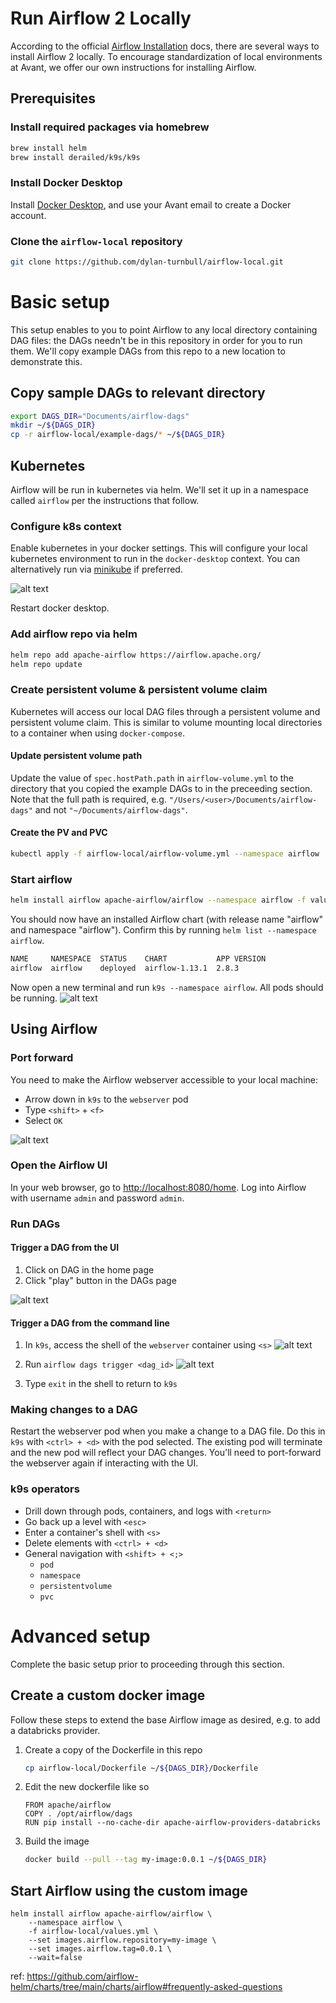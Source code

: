 # Run Airflow 2 Locally

According to the official [Airflow Installation](https://airflow.apache.org/docs/apache-airflow/stable/installation/index.html#) docs, there are several ways to install Airflow 2 locally. To encourage standardization of local environments at Avant, we offer our own instructions for installing Airflow. 

## Prerequisites
### Install required packages via homebrew
```bash
brew install helm
brew install derailed/k9s/k9s
```

### Install Docker Desktop

Install [Docker Desktop](https://www.docker.com/products/docker-desktop/), and use your Avant email to create a Docker account. 

### Clone the `airflow-local` repository

```bash
git clone https://github.com/dylan-turnbull/airflow-local.git
```

# Basic setup
This setup enables to you to point Airflow to any local directory containing DAG files: the DAGs needn't be in this repository in order for you to run them. We'll copy example DAGs from this repo to a new location to demonstrate this.

## Copy sample DAGs to relevant directory

```bash
export DAGS_DIR="Documents/airflow-dags"
mkdir ~/${DAGS_DIR}
cp -r airflow-local/example-dags/* ~/${DAGS_DIR}
```

## Kubernetes
Airflow will be run in kubernetes via helm. We'll set it up in a namespace called `airflow` per the instructions that follow.

### Configure k8s context
Enable kubernetes in your docker settings. This will configure your local kubernetes environment to run in the `docker-desktop` context. You can alternatively run via [minikube](https://minikube.sigs.k8s.io/docs/start/?arch=%2Fmacos%2Fx86-64%2Fstable%2Fbinary+download) if preferred.

![alt text](images/docker-enable-kubernetes.png)

Restart docker desktop.

### Add airflow repo via helm
```bash
helm repo add apache-airflow https://airflow.apache.org/
helm repo update
```

### Create persistent volume & persistent volume claim
Kubernetes will access our local DAG files through a persistent volume and persistent volume claim. This is similar to volume mounting local directories to a container when using `docker-compose`.

#### Update persistent volume path
Update the value of `spec.hostPath.path` in `airflow-volume.yml` to the directory that you copied the example DAGs to in the preceeding section. Note that the full path is required, e.g. `"/Users/<user>/Documents/airflow-dags"` and not `"~/Documents/airflow-dags"`.

#### Create the PV and PVC
```bash
kubectl apply -f airflow-local/airflow-volume.yml --namespace airflow
```

### Start airflow
```bash
helm install airflow apache-airflow/airflow --namespace airflow -f values.yml
```

You should now have an installed Airflow chart (with release name "airflow" and namespace "airflow"). Confirm this by running `helm list --namespace airflow`. 

```bash
NAME     NAMESPACE  STATUS    CHART           APP VERSION
airflow  airflow    deployed  airflow-1.13.1  2.8.3 
```

Now open a new terminal and run `k9s --namespace airflow`. All pods should be running.
![alt text](images/k9s-pods-running.png)

## Using Airflow
### Port forward
You need to make the Airflow webserver accessible to your local machine:

* Arrow down in `k9s` to the `webserver` pod
* Type `<shift>` + `<f>`
* Select `OK`

![alt text](images/port-forward.png)

### Open the Airflow UI
In your web browser, go to [http://localhost:8080/home](http://localhost:8080/home). Log into Airflow with username `admin` and password `admin`.

### Run DAGs
#### Trigger a DAG from the UI

1. Click on DAG in the home page
2. Click "play" button in the DAGs page

![alt text](images/trigger-dag-ui.png)

#### Trigger a DAG from the command line
1. In `k9s`, access the shell of the `webserver` container using `<s>`
![alt text](images/access-webserver-shell.png)

2. Run `airflow dags trigger <dag_id>`
![alt text](images/trigger-dag-cli.png)

3. Type `exit` in the shell to return to `k9s`

### Making changes to a DAG
Restart the webserver pod when you make a change to a DAG file. Do this in `k9s` with `<ctrl> + <d>` with the pod selected. The existing pod will terminate and the new pod will reflect your DAG changes. You'll need to port-forward the webserver again if interacting with the UI.

### k9s operators
* Drill down through pods, containers, and logs with `<return>`
* Go back up a level with `<esc>`
* Enter a container's shell with `<s>`
* Delete elements with `<ctrl> + <d>`
* General navigation with `<shift> + <;>`
    * `pod`
    * `namespace`
    * `persistentvolume`
    * `pvc`

# Advanced setup
Complete the basic setup prior to proceeding through this section.

## Create a custom docker image
Follow these steps to extend the base Airflow image as desired, e.g. to add a databricks provider.

1. Create a copy of the Dockerfile in this repo
    ```bash
    cp airflow-local/Dockerfile ~/${DAGS_DIR}/Dockerfile
    ```

2. Edit the new dockerfile like so
    ```
    FROM apache/airflow
    COPY . /opt/airflow/dags
    RUN pip install --no-cache-dir apache-airflow-providers-databricks
    ```

3. Build the image
    ```bash
    docker build --pull --tag my-image:0.0.1 ~/${DAGS_DIR}
    ```

## Start Airflow using the custom image
```
helm install airflow apache-airflow/airflow \
    --namespace airflow \
    -f airflow-local/values.yml \
    --set images.airflow.repository=my-image \
    --set images.airflow.tag=0.0.1 \
    --wait=false
```

ref: https://github.com/airflow-helm/charts/tree/main/charts/airflow#frequently-asked-questions
